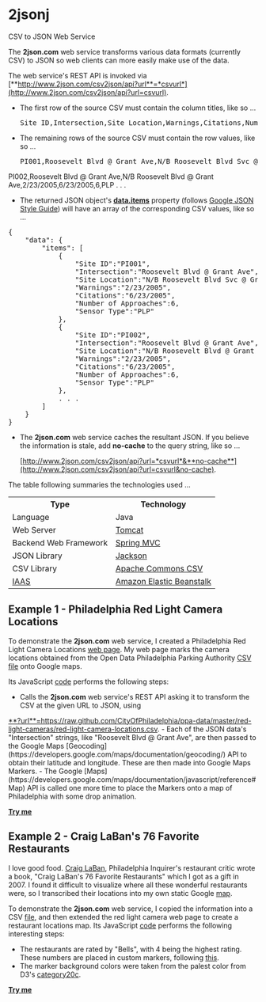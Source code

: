 2jsonj
======

CSV to JSON Web Service

The **2json.com** web service transforms various data formats (currently CSV) to JSON so web clients
can more easily make use of the data.

The web service's REST API is invoked via 
[**http://www.2json.com/csv2json/api?url**=*csvurl*](http://www.2json.com/csv2json/api?url=csvurl).
- The first row of the source CSV must contain the column titles, like so ...
  <pre>Site ID,Intersection,Site Location,Warnings,Citations,Number of Approaches,Sensor Type</pre>
- The remaining rows of the source CSV must contain the row values, like so ...
  <pre>PI001,Roosevelt Blvd @ Grant Ave,N/B Roosevelt Blvd Svc @ Grant Ave,2/23/2005,6/23/2005,6,PLP
PI002,Roosevelt Blvd @ Grant Ave,N/B Roosevelt Blvd @ Grant Ave,2/23/2005,6/23/2005,6,PLP
. . .
</pre>
- The returned JSON object's
[**data.items**](http://google-styleguide.googlecode.com/svn/trunk/jsoncstyleguide.xml?showone=error#data.items)
property (follows [Google JSON Style Guide](http://google-styleguide.googlecode.com/svn/trunk/jsoncstyleguide.xml))
will have an array of the corresponding CSV values, like so ...
<pre>{
    "data": {
        "items": [
            {
                "Site ID":"PI001",
                "Intersection":"Roosevelt Blvd @ Grant Ave",
                "Site Location":"N/B Roosevelt Blvd Svc @ Grant Ave",
                "Warnings":"2/23/2005",
                "Citations":"6/23/2005",
                "Number of Approaches":6,
                "Sensor Type":"PLP"
            },
            {
                "Site ID":"PI002",
                "Intersection":"Roosevelt Blvd @ Grant Ave",
                "Site Location":"N/B Roosevelt Blvd @ Grant Ave",
                "Warnings":"2/23/2005",
                "Citations":"6/23/2005",
                "Number of Approaches":6,
                "Sensor Type":"PLP"
            },
            . . .
        ]
    }
}</pre>
- The **2json.com** web service caches the resultant JSON.  If you believe the information is stale, add 
**no-cache** to the query string, like so ...

  [http://www.2json.com/csv2json/api?url=*csvurl*&**no-cache**](http://www.2json.com/csv2json/api?url=csvurl&no-cache).

The table following summaries the technologies used ...
<table>
<tr><th>Type</th>
  <th>Technology</th></tr>
<tr><td>Language</td>
  <td>Java</td></tr>
<tr><td>Web Server</td>
  <td><a href="http://tomcat.apache.org/" target="_blank">Tomcat</a></td></tr>
<tr><td>Backend Web Framework</td>
  <td><a href="http://docs.spring.io/spring/docs/3.2.x/spring-framework-reference/html/mvc.html" target="_blank">Spring MVC</a></td></tr>
<tr><td>JSON Library</td>
  <td><a href="http://jackson.codehaus.org/" target="_blank">Jackson</a></td></tr>
<tr><td>CSV Library</td>
  <td><a href="http://commons.apache.org/proper/commons-csv/" target="_blank">Apache Commons CSV</a></td></tr>
<tr><td><a href="http://en.wikipedia.org/wiki/Infrastructure_as_a_service#Infrastructure_as_a_service_.28IaaS.29" target="_blank">IAAS</a>
  <td><a href="http://aws.amazon.com/elasticbeanstalk/" target="_blank">Amazon Elastic Beanstalk</a></td></tr>
</table>

Example 1 - Philadelphia Red Light Camera Locations
---------------------------------------------------
To demonstrate the **2json.com** web service, I created a Philadelphia Red Light Camera Locations
[web page](http://kenlin.com/x/2json/philadelphia-red-light-camera-locations.html).
My web page marks the camera locations obtained from the Open Data Philadelphia Parking Authority 
[CSV file](https://github.com/kenklin/2jsonj/blob/master/WebContent/WEB-INF/philadelphia-red-light-camera-locations.html)
onto Google maps.

Its JavaScript 
[code](https://github.com/kenklin/2jsonj/blob/master/WebContent/WEB-INF/philadelphia-red-light-camera-locations.html)
performs the following steps:
- Calls the **2json.com** web service's REST API asking it to transform the CSV at the given URL to JSON, using
<a href="https://raw.github.com/CityOfPhiladelphia/ppa-data/master/red-light-cameras/red-light-camera-locations.csv" target="_blank">
**?url**=https://raw.github.com/CityOfPhiladelphia/ppa-data/master/red-light-cameras/red-light-camera-locations.csv</a>.
- Each of the JSON data's "Intersection" strings, like "Roosevelt Blvd @ Grant Ave", are then passed
to the Google Maps [Geocoding](https://developers.google.com/maps/documentation/geocoding/) API
to obtain their latitude and longitude.  These are then made into Google Maps Markers.
- The Google [Maps](https://developers.google.com/maps/documentation/javascript/reference#Map) API is called one more time
to place the Markers onto a map of Philadelphia with some drop animation.

[**Try me**](http://kenlin.com/x/2json/philadelphia-red-light-camera-locations.html)

Example 2 - Craig LaBan's 76 Favorite Restaurants
-------------------------------------------------
I love good food.  [Craig LaBan](http://www.philly.com/philly/columnists/craig_laban/), Philadelphia Inquirer's
restaurant critic wrote a book, "Craig LaBan's 76 Favorite Restaurants" which I got as a gift in 2007.
I found it difficult to visualize where all these wonderful restaurants were, so I transcribed their locations
into my own static
Google [map](https://maps.google.com/maps/ms?hl=en&gl=us&ie=UTF8&oe=UTF8&msa=0&msid=210519233940291334860.0000011278882e18ade7f).

To demonstrate the **2json.com** web service, I copied the information into a CSV
[file](https://raw.github.com/kenklin/2jsonj/master/WebContent/WEB-INF/craig-labans-76-favorite-restaurants.csv),
and then extended the red light camera web page to create a restaurant locations map.  Its JavaScript
[code](https://github.com/kenklin/2jsonj/blob/master/WebContent/WEB-INF/craig-labans-76-favorite-restaurants.html)
performs the following interesting steps:
- The restaurants are rated by "Bells", with 4 being the highest rating.  These numbers are placed in custom markers,
following [this](https://developers.google.com/chart/infographics/docs/dynamic_icons?csw=1#plain_pin).
- The marker background colors were taken from the palest color from D3's
[category20c](https://github.com/mbostock/d3/wiki/Ordinal-Scales#categorical-colors).

[**Try me**](http://kenlin.com/x/2json/craig-labans-76-favorite-restaurants.html)
